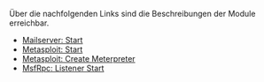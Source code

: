 Über die nachfolgenden Links sind die Beschreibungen der Module erreichbar.

- [Mailserver: Start](./manuals/mailserver_start_node.md)
- [Metasploit: Start](./manuals/metasploit_start_node.md)
- [Metasploit: Create Meterpreter](./manuals/metasploit_create_meterpreter_node.md)
- [MsfRpc: Listener Start](./manuals/msfrpc_listener_start_node.md)


